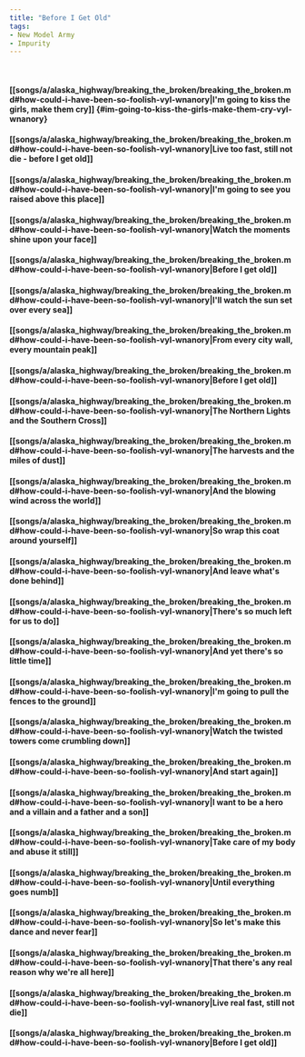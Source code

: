 ```yaml
---
title: "Before I Get Old"
tags:
- New Model Army
- Impurity
---
```

&nbsp;
#### [[songs/a/alaska_highway/breaking_the_broken/breaking_the_broken.md#how-could-i-have-been-so-foolish-vyl-wnanory|I'm going to kiss the girls, make them cry]] {#im-going-to-kiss-the-girls-make-them-cry-vyl-wnanory}
#### [[songs/a/alaska_highway/breaking_the_broken/breaking_the_broken.md#how-could-i-have-been-so-foolish-vyl-wnanory|Live too fast, still not die - before I get old]]
#### [[songs/a/alaska_highway/breaking_the_broken/breaking_the_broken.md#how-could-i-have-been-so-foolish-vyl-wnanory|I'm going to see you raised above this place]]
#### [[songs/a/alaska_highway/breaking_the_broken/breaking_the_broken.md#how-could-i-have-been-so-foolish-vyl-wnanory|Watch the moments shine upon your face]]
#### [[songs/a/alaska_highway/breaking_the_broken/breaking_the_broken.md#how-could-i-have-been-so-foolish-vyl-wnanory|Before I get old]]
#### [[songs/a/alaska_highway/breaking_the_broken/breaking_the_broken.md#how-could-i-have-been-so-foolish-vyl-wnanory|I'll watch the sun set over every sea]]
#### [[songs/a/alaska_highway/breaking_the_broken/breaking_the_broken.md#how-could-i-have-been-so-foolish-vyl-wnanory|From every city wall, every mountain peak]]
#### [[songs/a/alaska_highway/breaking_the_broken/breaking_the_broken.md#how-could-i-have-been-so-foolish-vyl-wnanory|Before I get old]]
#### [[songs/a/alaska_highway/breaking_the_broken/breaking_the_broken.md#how-could-i-have-been-so-foolish-vyl-wnanory|The Northern Lights and the Southern Cross]]
#### [[songs/a/alaska_highway/breaking_the_broken/breaking_the_broken.md#how-could-i-have-been-so-foolish-vyl-wnanory|The harvests and the miles of dust]]
#### [[songs/a/alaska_highway/breaking_the_broken/breaking_the_broken.md#how-could-i-have-been-so-foolish-vyl-wnanory|And the blowing wind across the world]]
#### [[songs/a/alaska_highway/breaking_the_broken/breaking_the_broken.md#how-could-i-have-been-so-foolish-vyl-wnanory|So wrap this coat around yourself]]
#### [[songs/a/alaska_highway/breaking_the_broken/breaking_the_broken.md#how-could-i-have-been-so-foolish-vyl-wnanory|And leave what's done behind]]
#### [[songs/a/alaska_highway/breaking_the_broken/breaking_the_broken.md#how-could-i-have-been-so-foolish-vyl-wnanory|There's so much left for us to do]]
#### [[songs/a/alaska_highway/breaking_the_broken/breaking_the_broken.md#how-could-i-have-been-so-foolish-vyl-wnanory|And yet there's so little time]]
#### [[songs/a/alaska_highway/breaking_the_broken/breaking_the_broken.md#how-could-i-have-been-so-foolish-vyl-wnanory|I'm going to pull the fences to the ground]]
#### [[songs/a/alaska_highway/breaking_the_broken/breaking_the_broken.md#how-could-i-have-been-so-foolish-vyl-wnanory|Watch the twisted towers come crumbling down]]
#### [[songs/a/alaska_highway/breaking_the_broken/breaking_the_broken.md#how-could-i-have-been-so-foolish-vyl-wnanory|And start again]]
#### [[songs/a/alaska_highway/breaking_the_broken/breaking_the_broken.md#how-could-i-have-been-so-foolish-vyl-wnanory|I want to be a hero and a villain and a father and a son]]
#### [[songs/a/alaska_highway/breaking_the_broken/breaking_the_broken.md#how-could-i-have-been-so-foolish-vyl-wnanory|Take care of my body and abuse it still]]
#### [[songs/a/alaska_highway/breaking_the_broken/breaking_the_broken.md#how-could-i-have-been-so-foolish-vyl-wnanory|Until everything goes numb]]
#### [[songs/a/alaska_highway/breaking_the_broken/breaking_the_broken.md#how-could-i-have-been-so-foolish-vyl-wnanory|So let's make this dance and never fear]]
#### [[songs/a/alaska_highway/breaking_the_broken/breaking_the_broken.md#how-could-i-have-been-so-foolish-vyl-wnanory|That there's any real reason why we're all here]]
#### [[songs/a/alaska_highway/breaking_the_broken/breaking_the_broken.md#how-could-i-have-been-so-foolish-vyl-wnanory|Live real fast, still not die]]
#### [[songs/a/alaska_highway/breaking_the_broken/breaking_the_broken.md#how-could-i-have-been-so-foolish-vyl-wnanory|Before I get old]]
